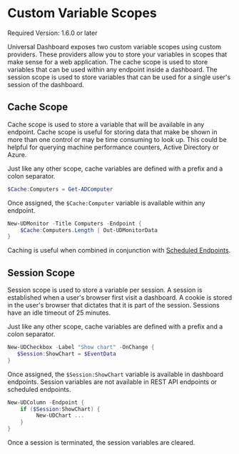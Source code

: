 # Custom Variable Scopes

Required Version: 1.6.0 or later

Universal Dashboard exposes two custom variable scopes using custom providers. These providers allow you to store your variables in scopes that make sense for a web application. The cache scope is used to store variables that can be used within any endpoint inside a dashboard. The session scope is used to store variables that can be used for a single user's session of the dashboard. 

## Cache Scope 

Cache scope is used to store a variable that will be available in any endpoint. Cache scope is useful for storing data that make be shown in more than one control or may be time consuming to look up. This could be helpful for querying machine performance counters, Active Directory or Azure. 

Just like any other scope, cache variables are defined with a prefix and a colon separator. 

```powershell
$Cache:Computers = Get-ADComputer
```

Once assigned, the `$Cache:Computer` variable is available within any endpoint. 

```powershell 
New-UDMonitor -Title Computers -Endpoint {
    $Cache:Computers.Length | Out-UDMonitorData
}
```

Caching is useful when combined in conjunction with [Scheduled Endpoints](/endpoints/scheduled-endpoints.md). 

## Session Scope 

Session scope is used to store a variable per session. A session is established when a user's browser first visit a dashboard. A cookie is stored in the user's browser that dictates that it is part of the session. Sessions have an idle timeout of 25 minutes. 

Just like any other scope, cache variables are defined with a prefix and a colon separator. 

```powershell
New-UDCheckbox -Label "Show chart" -OnChange {
   $Session:ShowChart = $EventData
}
```

Once assigned, the `$Session:ShowChart` variable is available in dashboard endpoints. Session variables are not available in REST API endpoints or scheduled endpoints. 

```powershell 
New-UDColumn -Endpoint {
    if ($Session:ShowChart) {
         New-UDChart ...
    }
}
```

Once a session is terminated, the session variables are cleared. 

